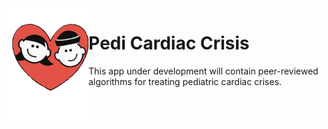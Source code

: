 <img align="left" alt="Cardi Crisis" width="128" src="./www/img/cardi-icon.png">

# Pedi Cardiac Crisis

This app under development will contain peer-reviewed algorithms for treating pediatric cardiac crises. 
